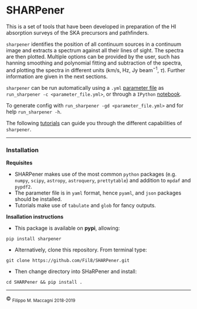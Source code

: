# SHARPener


This is a set of tools that have been developed in preparation of the HI absorption surveys of the SKA precursors and pathfinders.

`sharpener` identifies the position of all continuum sources in a continuum image and extracts a spectrum against all their lines of sight. The spectra are then plotted. Multiple options can be provided by the user, such has hanning smoothing and polynomial fitting and subtraction of the spectra, and plotting the spectra in different units (km/s, Hz, Jy beam$^{-1}$, $\tau$). Further information are given in the next sections.

`sharpener` can be run automatically using a `.yml` [parameter file](https://github.com/Fil8/SHARPener/wiki/Parameter-file) as  `run_sharpener -c <parameter_file.yml>`, or through a `IPython`
[notebook](https://github.com/Fil8/SHARPener/blob/master/tutorials/T2_automated_run.ipynb).

To generate config with `run_sharpener -gd <parameter_file.yml>` and for help `run_sharpener -h`.

The following [tutorials](https://github.com/Fil8/SHARPener/tree/master/tutorials) can guide you through the different capabilities of `sharpener`.

***

### Installation

**Requisites**
- SHARPener makes use of the most common `python` packages (e.g. `numpy`, `scipy`, `astropy`, `astroquery`, `prettytable`) and addition to `mpdaf` and `pypdf2`.
- The parameter file is in `yaml` format, hence `pyaml`, and `json` packages should be installed.
- Tutorials make use of `tabulate` and `glob` for fancy outputs.

**Insallation instructions**

- This package is available on **pypi**, allowing:

```
pip install sharpener
```

- Alternatively, clone this repository. From terminal type:

```
git clone https://github.com/Fil8/SHARPener.git
```

- Then change directory into SHaRPener and install:

```
cd SHARPener && pip install .

```

 
 ***
 <p>&copy <sub> Filippo M. Maccagni 2018-2019 </sub></p>
